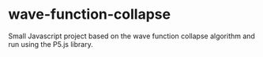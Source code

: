 # wave-function-collapse
Small Javascript project based on the wave function collapse algorithm and run using the P5.js library. 
